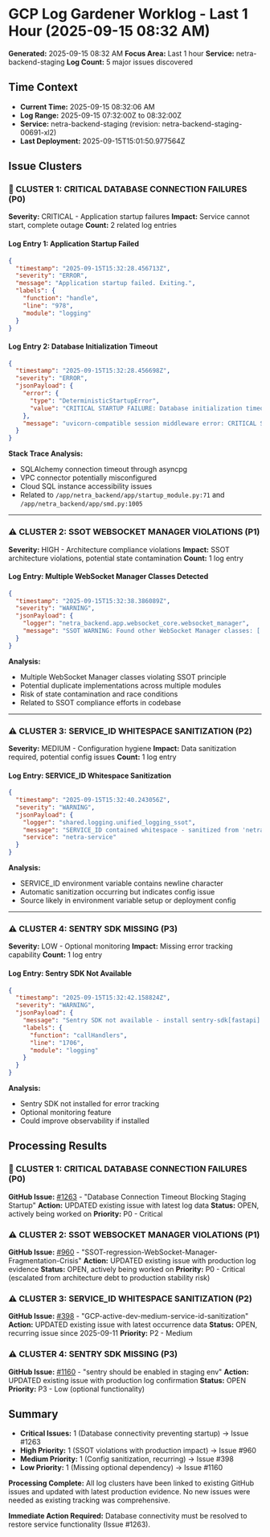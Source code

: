 # GCP Log Gardener Worklog - Last 1 Hour (2025-09-15 08:32 AM)

**Generated:** 2025-09-15 08:32 AM
**Focus Area:** Last 1 hour
**Service:** netra-backend-staging
**Log Count:** 5 major issues discovered

## Time Context
- **Current Time:** 2025-09-15 08:32:06 AM
- **Log Range:** 2025-09-15 07:32:00Z to 08:32:00Z
- **Service:** netra-backend-staging (revision: netra-backend-staging-00691-xl2)
- **Last Deployment:** 2025-09-15T15:01:50.977564Z

## Issue Clusters

### 🚨 CLUSTER 1: CRITICAL DATABASE CONNECTION FAILURES (P0)
**Severity:** CRITICAL - Application startup failures
**Impact:** Service cannot start, complete outage
**Count:** 2 related log entries

#### Log Entry 1: Application Startup Failed
```json
{
  "timestamp": "2025-09-15T15:32:28.456713Z",
  "severity": "ERROR",
  "message": "Application startup failed. Exiting.",
  "labels": {
    "function": "handle",
    "line": "978",
    "module": "logging"
  }
}
```

#### Log Entry 2: Database Initialization Timeout
```json
{
  "timestamp": "2025-09-15T15:32:28.456698Z",
  "severity": "ERROR",
  "jsonPayload": {
    "error": {
      "type": "DeterministicStartupError",
      "value": "CRITICAL STARTUP FAILURE: Database initialization timeout after 8.0s in staging environment. This may indicate Cloud SQL connection issues. Check POSTGRES_HOST configuration and Cloud SQL instance accessibility."
    },
    "message": "uvicorn-compatible session middleware error: CRITICAL STARTUP FAILURE: Database initialization timeout after 8.0s in staging environment. This may indicate Cloud SQL connection issues. Check POSTGRES_HOST configuration and Cloud SQL instance accessibility."
  }
}
```

**Stack Trace Analysis:**
- SQLAlchemy connection timeout through asyncpg
- VPC connector potentially misconfigured
- Cloud SQL instance accessibility issues
- Related to `/app/netra_backend/app/startup_module.py:71` and `/app/netra_backend/app/smd.py:1005`

---

### ⚠️ CLUSTER 2: SSOT WEBSOCKET MANAGER VIOLATIONS (P1)
**Severity:** HIGH - Architecture compliance violations
**Impact:** SSOT architecture violations, potential state contamination
**Count:** 1 log entry

#### Log Entry: Multiple WebSocket Manager Classes Detected
```json
{
  "timestamp": "2025-09-15T15:32:38.386089Z",
  "severity": "WARNING",
  "jsonPayload": {
    "logger": "netra_backend.app.websocket_core.websocket_manager",
    "message": "SSOT WARNING: Found other WebSocket Manager classes: ['netra_backend.app.websocket_core.websocket_manager.UnifiedWebSocketManager', 'netra_backend.app.websocket_core.websocket_manager.WebSocketManagerFactory', 'netra_backend.app.websocket_core.websocket_manager.WebSocketManagerMode', 'netra_backend.app.websocket_core.websocket_manager.WebSocketManagerProtocol', 'netra_backend.app.websocket_core.websocket_manager._UnifiedWebSocketManagerImplementation', 'netra_backend.app.websocket_core.types.WebSocketManagerMode', 'netra_backend.app.websocket_core.unified_manager.WebSocketManagerMode', 'netra_backend.app.websocket_core.unified_manager._UnifiedWebSocketManagerImplementation', 'netra_backend.app.websocket_core.protocols.WebSocketManagerProtocol', 'netra_backend.app.websocket_core.protocols.WebSocketManagerProtocolValidator']"
  }
}
```

**Analysis:**
- Multiple WebSocket Manager classes violating SSOT principle
- Potential duplicate implementations across multiple modules
- Risk of state contamination and race conditions
- Related to SSOT compliance efforts in codebase

---

### ⚠️ CLUSTER 3: SERVICE_ID WHITESPACE SANITIZATION (P2)
**Severity:** MEDIUM - Configuration hygiene
**Impact:** Data sanitization required, potential config issues
**Count:** 1 log entry

#### Log Entry: SERVICE_ID Whitespace Sanitization
```json
{
  "timestamp": "2025-09-15T15:32:40.243056Z",
  "severity": "WARNING",
  "jsonPayload": {
    "logger": "shared.logging.unified_logging_ssot",
    "message": "SERVICE_ID contained whitespace - sanitized from 'netra-backend\\n' to 'netra-backend'",
    "service": "netra-service"
  }
}
```

**Analysis:**
- SERVICE_ID environment variable contains newline character
- Automatic sanitization occurring but indicates config issue
- Source likely in environment variable setup or deployment config

---

### ⚠️ CLUSTER 4: SENTRY SDK MISSING (P3)
**Severity:** LOW - Optional monitoring
**Impact:** Missing error tracking capability
**Count:** 1 log entry

#### Log Entry: Sentry SDK Not Available
```json
{
  "timestamp": "2025-09-15T15:32:42.158824Z",
  "severity": "WARNING",
  "jsonPayload": {
    "message": "Sentry SDK not available - install sentry-sdk[fastapi] to enable error tracking",
    "labels": {
      "function": "callHandlers",
      "line": "1706",
      "module": "logging"
    }
  }
}
```

**Analysis:**
- Sentry SDK not installed for error tracking
- Optional monitoring feature
- Could improve observability if installed

## Processing Results

### 🚨 CLUSTER 1: CRITICAL DATABASE CONNECTION FAILURES (P0)
**GitHub Issue:** [#1263](https://github.com/netra-systems/netra-apex/issues/1263) - "Database Connection Timeout Blocking Staging Startup"
**Action:** UPDATED existing issue with latest log data
**Status:** OPEN, actively being worked on
**Priority:** P0 - Critical

### ⚠️ CLUSTER 2: SSOT WEBSOCKET MANAGER VIOLATIONS (P1)
**GitHub Issue:** [#960](https://github.com/netra-systems/netra-apex/issues/960) - "SSOT-regression-WebSocket-Manager-Fragmentation-Crisis"
**Action:** UPDATED existing issue with production log evidence
**Status:** OPEN, actively being worked on
**Priority:** P0 - Critical (escalated from architecture debt to production stability risk)

### ⚠️ CLUSTER 3: SERVICE_ID WHITESPACE SANITIZATION (P2)
**GitHub Issue:** [#398](https://github.com/netra-systems/netra-apex/issues/398) - "GCP-active-dev-medium-service-id-sanitization"
**Action:** UPDATED existing issue with latest occurrence data
**Status:** OPEN, recurring issue since 2025-09-11
**Priority:** P2 - Medium

### ⚠️ CLUSTER 4: SENTRY SDK MISSING (P3)
**GitHub Issue:** [#1160](https://github.com/netra-systems/netra-apex/issues/1160) - "sentry should be enabled in staging env"
**Action:** UPDATED existing issue with production log confirmation
**Status:** OPEN
**Priority:** P3 - Low (optional functionality)

## Summary
- **Critical Issues:** 1 (Database connectivity preventing startup) → Issue #1263
- **High Priority:** 1 (SSOT violations with production impact) → Issue #960
- **Medium Priority:** 1 (Config sanitization, recurring) → Issue #398
- **Low Priority:** 1 (Missing optional dependency) → Issue #1160

**Processing Complete:** All log clusters have been linked to existing GitHub issues and updated with latest production evidence. No new issues were needed as existing tracking was comprehensive.

**Immediate Action Required:** Database connectivity must be resolved to restore service functionality (Issue #1263).